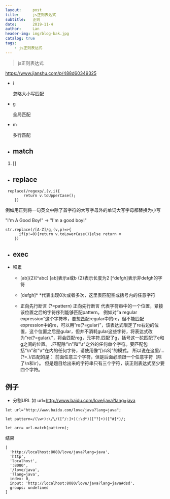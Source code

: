 ```yaml
---
layout:     post
title:      js正则表达式
subtitle:   正则
date:       2019-11-4
author:     Lan
header-img: img/blog-bak.jpg
catalog: true
tags:
    - js正则表达式
---
```

>js正则表达式

https://www.jianshu.com/p/488d60349325

-  i
    
    忽略大小写匹配 
-  g
    
    全局匹配
-  m
    
    多行匹配

- ## match
1. []

- ## replace
```  
 replace(/regexp/,(v,i){
        return v.toUpperCase();
    })
```
例如用正则将一句英文中除了首字符的大写字母外的单词大写字母都替换为小写

"I'm A Good Boy!" -> "I'm a good boy!"
```
str.replace(/[A-Z]/g,(v,p)=>{
	  if(p!=0){return v.toLowerCase()}else return v
	})
```
- ## exec
  
- 积累
  - [ab]{2}[^abc] 
    [ab]表示a或b {2}表示长度为2  [^defgh]表示非defgh的字符
  
  - [defgh]*
    *代表出现0次或者多次，这里表匹配空或括号内的任意字符

  - 正向先行断言
  (?=pattern) 正向先行断言
代表字符串中的一个位置，紧接该位置之后的字符序列能够匹配pattern。
例如对”a regular expression”这个字符串，要想匹配regular中的re，但不能匹配expression中的re，可以用”re(?=gular)”，该表达式限定了re右边的位置，这个位置之后是gular，但并不消耗gular这些字符，将表达式改为”re(?=gular).”，将会匹配reg，元字符.匹配了g，括号这一砣匹配了e和g之间的位置。
.匹配除“\n”和"\r"之外的任何单个字符。要匹配包括“\n”和"\r"在内的任何字符，请使用像“[\s\S]”的模式。
所以说在这里/...(?=.)/匹配的是：
前面任意三个字符，但是后面必须跟一个任意字符（除了\n和\r）。
但是题目给出来的字符串只有三个字符，该正则表达式至少要四个字符。


## 例子

- 分割URL
如 url=http://www.baidu.com/love/java?lang=java



```
let url="http://www.baidu.com/love/java?lang=java";

let pattern=/(\w+):\/\/([^/:]+)(:\d*)([^?]+)([^#]*)/;

let arr= url.match(pattern);

```

结果
```
[
  'http://localhost:8080/love/java?lang=java',
  'http',
  'localhost',
  ':8080',
  '/love/java',
  '?lang=java',
  index: 0,
  input: 'http://localhost:8080/love/java?lang=java#dsd',
  groups: undefined
]

```